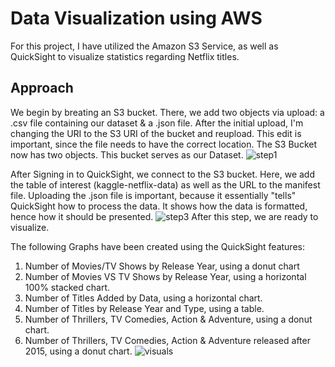 # Data Visualization using AWS
For this project, I have utilized the Amazon S3 Service, as well as QuickSight to visualize statistics regarding Netflix titles. 

## Approach
We begin by breating an S3 bucket. There, we add two objects via upload: a .csv file containing our dataset & a .json file. After the initial upload, I'm changing the URI to the S3 URI of the bucket and reupload. This edit is important, since the file needs to have the correct location.
The S3 Bucket now has two objects. This bucket serves as our Dataset.
![step1](https://github.com/user-attachments/assets/71617faa-f538-4dd1-bdef-7975165472f3)

After Signing in to QuickSight, we connect to the S3 bucket. Here, we add the table of interest (kaggle-netflix-data) as well as the URL to the manifest file. Uploading the .json file is important, because it essentially "tells" QuickSight how to process the data. It shows how the data is formatted, hence how it should be presented.
![step3](https://github.com/user-attachments/assets/c6fafe2f-cd63-4a43-8ec6-de1763af61f8)
After this step, we are ready to visualize.

The following Graphs have been created using the QuickSight features: 
1. Number of Movies/TV Shows by Release Year, using a donut chart
2. Number of Movies VS TV Shows by Release Year, using a horizontal 100% stacked chart.
3. Number of Titles Added by Data, using a horizontal chart.
4. Number of Titles by Release Year and Type, using a table.
5. Number of Thrillers, TV Comedies, Action & Adventure, using a donut chart.
6. Number of Thrillers, TV Comedies, Action & Adventure released after 2015, using a donut chart.
![visuals](https://github.com/user-attachments/assets/0acde02b-8197-4972-9853-9aa755b7564e)
